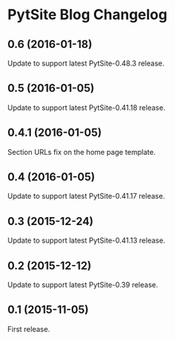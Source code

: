 # PytSite Blog Changelog

## 0.6 (2016-01-18)
Update to support latest PytSite-0.48.3 release.


## 0.5 (2016-01-05)
Update to support latest PytSite-0.41.18 release.


## 0.4.1 (2016-01-05)
Section URLs fix on the home page template.


## 0.4 (2016-01-05)
Update to support latest PytSite-0.41.17 release.


## 0.3 (2015-12-24)
Update to support latest PytSite-0.41.13 release.


## 0.2 (2015-12-12)
Update to support latest PytSite-0.39 release.


## 0.1 (2015-11-05)
First release.
